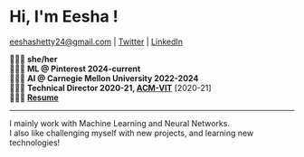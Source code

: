 # Hi, I'm Eesha !
<a href="mailto:eeshashetty24@gmail.com">eeshashetty24@gmail.com</a> | <a href="https://twitter.com/eeshetty">Twitter</a> | <a href="https://linkedin.com/in/eeshashetty">LinkedIn</a>

🧚🏽‍♀️ **she/her**<br>
🧚🏽‍♀️ **ML @ Pinterest 2024-current**<br>
🧚🏽‍♀️ **AI @ Carnegie Mellon University 2022-2024**<br>
🧚🏽‍♀️ **Technical Director 2020-21, [ACM-VIT](https://github.com/ACM-VIT)** [2020-21]<br>
🧚🏽‍♀️ **[Resume](https://github.com/eeshashetty/eeshashetty/blob/main/Eesha%20Resume%20February%202023.pdf)**

---

I mainly work with Machine Learning and Neural Networks. <br>
I also like challenging myself with new projects, and learning new technologies! 
